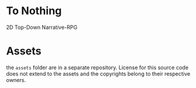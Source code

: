 # To Nothing

2D Top-Down Narrative-RPG

# Assets

the `assets` folder are in a separate repository. License for this
source code does not extend to the assets and the copyrights belong to
their respective owners.
